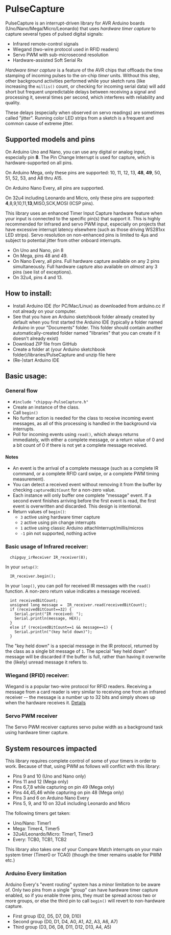 # PulseCapture

PulseCapture is an interrupt-driven library for AVR Arduino boards (Uno/Nano/Mega/Micro/Leonardo)
that uses *hardware timer capture* to capture several types of pulsed digital signals:

* Infrared remote-control signals
* Wiegand (two-wire protocol used in RFID readers)
* Servo PWM with sub-microsecond resolution
* Hardware-assisted Soft Serial Rx

*Hardware timer capture* is a feature of the AVR chips that offloads the time stamping of incoming pulses
to the on-chip *timer* units.  Without this step, other background activities performed while your sketch runs (like
increasing the ```millis()``` count, or checking for incoming serial data)
will add short but frequent unpredictable delays between
receiving a signal and processing it, several times per second, which interferes with reliability and quality.

These delays (especially when observed on servo readings) are sometimes called "jitter".
Running color LED strips from a sketch is a frequent and common cause of extreme jitter.

## Supported models and pins
On Arduino Uno and Nano, you can use any digital or analog input, especially pin __8__.  The Pin Change Interrupt is used for capture, which is hardware-supported on all pins.

On Arduino Mega, only these pins are supported: 10, 11, 12, 13, __48__, __49__, 50, 51, 52, 53, and A8 thru A15.

On Arduino Nano Every, all pins are supported.

On 32u4 including Leonardo and Micro, only these pins are supported: __4__,8,9,10,11,__13__,MISO,SCK,MOSI (ICSP pins).

This library uses an enhanced Timer Input Capture hardware feature when your input is connected to the specific pin(s) that support it.  This is highly recommended for infrared and servo PWM input, especially on projects that have excessive interrupt latency elsewhere (such as those driving WS281xx LED strips).  Servo resolution on non-enhanced pins is limited to 4µs and subject to potential jitter from other onboard interrupts.

* On Uno and Nano, pin 8
* On Mega, pins 48 and 49.
* On Nano Every, all pins.  Full hardware capture available on any 2 pins simultaneously.  Full hardware capture also available on *almost* any 3 pins (see list of exceptions).
* On 32u4, pins 4 and 13.

## How to install:

* Install Arduino IDE (for PC/Mac/Linux) as downloaded from arduino.cc if not already on your computer.
* See that you have an Arduino sketchbook folder already created by default when you first started the Arduino IDE (typically a folder named Arduino in your "Documents" folder.  This folder should contain another automatically-created folder named "libraries" that you can create if it doesn't already exist)
* Download ZIP file from GitHub
* Create a folder at (your Arduino sketchbook folder)/libraries/PulseCapture and unzip file here
* (Re-)start Arduino IDE

## Basic usage:
### General flow

* ```#include "chipguy-PulseCapture.h"```
* Create an instance of the class.
* Call ```begin()```
* No further action is needed for the class to receive incoming event messages, as all of this processing is handled in the background via interrupts.
* Poll for incoming events using ```read()```, which always returns immediately, with either a complete message, or a return value of 0 and a bit count of 0 if there is not yet a complete message received.

#### Notes
* An event is the arrival of a complete message (such as a complete IR command, or a complete RFID card swipe, or a complete PWM timing measurement).
* You can detect a received event without removing it from the buffer by checking ```capturedBitCount``` for a non-zero value.
* Each instance will only buffer one complete "message" event.  If a second event finishes arriving before the first event is read, the first event is overwritten and discarded.  This design is intentional.
* Return values of ```begin()```: 
  * ```3``` active using hardware timer capture 
  * ```2``` active using pin change interrupts
  * ```1``` active using classic Arduino attachInterrupt/millis/micros
  * ```-1``` pin not supported, nothing active

### Basic usage of Infrared receiver:

```
  chipguy_irReceiver IR_receiver(8);
```
In your ```setup()```:
```
  IR_receiver.begin();
```
In your ```loop()```, you can poll for received IR messages with the ```read()``` function.  A non-zero return value indicates a message received.

```  
  int receivedBitCount;
  unsigned long message =  IR_receiver.read(receivedBitCount);
  if (receivedBitCount==32) {
    Serial.print("IR received: ");
    Serial.println(message, HEX);
  }
  else if (receivedBitCount==1 && message==1) {
    Serial.println("(key held down)");    
  }
```

The "key held down" is a special message in the IR protocol, returned by the class as a single bit message of ```1```.  The special "key held down" message will be discarded if the buffer is full, rather than having it overwrite the (likely) unread message it refers to.

### Wiegand (RFID) receiver:

Wiegand is a popular two-wire protocol for RFID readers.  Receiving a message from a card reader is very similar
to receiving one from an infrared receiver -- the message is a number up to 32 bits and simply shows up when the hardware receives it.
[Details](docs/Wiegand.md)


### Servo PWM receiver

The Servo PWM receiver captures servo pulse width as a background task using hardware timer capture.


## System resources impacted

This library requires complete control of some of your timers in order to work.  Because of that, using PWM as follows will conflict with this library:

* Pins 9 and 10 (Uno and Nano only)
* Pins 11 and 12 (Mega only)
* Pins 6,7,8 while capturing on pin 49 (Mega only)
* Pins 44,45,46 while capturing on pin 48 (Mega only)
* Pins 3 and 6 on Arduino Nano Every
* Pins 5, 9, and 10 on 32u4 including Leonardo and Micro

The following timers get taken:
* Uno/Nano: Timer1
* Mega: Timer4, Timer5
* 32u4/Leonardo/Micro: Timer1, Timer3
* Every: TCB0, TCB1, TCB2

This library also takes one of your Compare Match interrupts on your main system timer (Timer0 or TCA0) (though the timer remains usable for PWM etc.)

### Arduino Every limitation
Arduino Every's "event routing" system has a minor limitation to be aware of.  Only two pins from a single "group" can have hardware timer capture enabled, so if you enable three pins, they must be spread across two or more groups, or else the third pin to call ```begin()``` will revert to non-hardware capture.
* First group (D2, D5, D7, D9, D10)
* Second group (D0, D1, D4, A0, A1, A2, A3, A6, A7)
* Third group (D3, D6, D8, D11, D12, D13, A4, A5)



